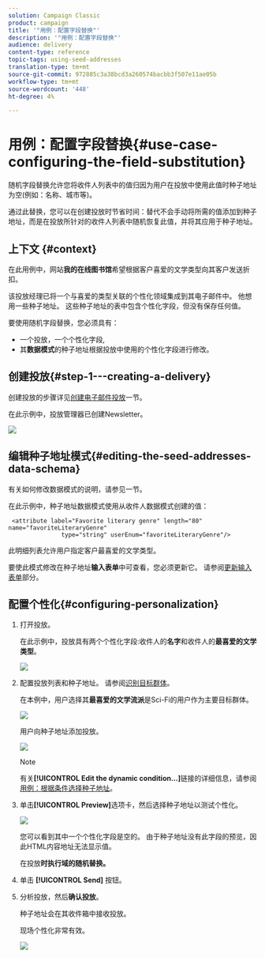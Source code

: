```yaml
---
solution: Campaign Classic
product: campaign
title: '"用例：配置字段替换"'
description: '"用例：配置字段替换"'
audience: delivery
content-type: reference
topic-tags: using-seed-addresses
translation-type: tm+mt
source-git-commit: 972885c3a38bcd3a260574bacbb3f507e11ae05b
workflow-type: tm+mt
source-wordcount: '448'
ht-degree: 4%

---
```



# 用例：配置字段替换{#use-case-configuring-the-field-substitution}

随机字段替换允许您将收件人列表中的值归因为用户在投放中使用此值时种子地址为空(例如：名称、城市等)。

通过此替换，您可以在创建投放时节省时间：替代不会手动将所需的值添加到种子地址，而是在投放所针对的收件人列表中随机恢复此值，并将其应用于种子地址。

## 上下文 {#context}

在此用例中，网站&#x200B;**我的在线图书馆**&#x200B;希望根据客户喜爱的文学类型向其客户发送折扣。

该投放经理已将一个与喜爱的类型关联的个性化领域集成到其电子邮件中。 他想用一些种子地址。 这些种子地址的表中包含个性化字段，但没有保存任何值。

要使用随机字段替换，您必须具有：

* 一个投放，一个个性化字段,
* 其&#x200B;**数据模式**&#x200B;的种子地址根据投放中使用的个性化字段进行修改。

## 创建投放{#step-1---creating-a-delivery}

创建投放的步骤详见[创建电子邮件投放](../../delivery/using/creating-an-email-delivery.md)一节。

在此示例中，投放管理器已创建Newsletter。

![](assets/dlv_seeds_usecase_24.png)

## 编辑种子地址模式{#editing-the-seed-addresses-data-schema}

有关如何修改数据模式的说明，请参见一节。

在此示例中，种子地址数据模式使用从收件人数据模式创建的值：

```
 <attribute label="Favorite literary genre" length="80" name="favoriteLiteraryGenre"
               type="string" userEnum="favoriteLiteraryGenre"/>
```

此明细列表允许用户指定客户最喜爱的文学类型。

要使此模式修改在种子地址&#x200B;**输入表单**&#x200B;中可查看，您必须更新它。 请参阅[更新输入表单](../../delivery/using/use-case--selecting-seed-addresses-on-criteria.md#updating-the-input-form)部分。

## 配置个性化{#configuring-personalization}

1. 打开投放。

   在此示例中，投放具有两个个性化字段:收件人的&#x200B;**名字**&#x200B;和收件人的&#x200B;**最喜爱的文学类型**。

   ![](assets/dlv_seeds_usecase_25.png)

1. 配置投放列表和种子地址。 请参阅[识别目标群体](../../delivery/using/steps-defining-the-target-population.md)。

   在本例中，用户选择其&#x200B;**最喜爱的文学流派**&#x200B;是Sci-Fi的用户作为主要目标群体。

   ![](assets/dlv_seeds_usecase_26.png)

   用户向种子地址添加投放。

   ![](assets/dlv_seeds_usecase_27.png)

   >[!NOTE]
   >
   >有关&#x200B;**[!UICONTROL Edit the dynamic condition...]**&#x200B;链接的详细信息，请参阅[用例：根据条件选择种子地址](../../delivery/using/use-case--selecting-seed-addresses-on-criteria.md)。

1. 单击&#x200B;**[!UICONTROL Preview]**&#x200B;选项卡，然后选择种子地址以测试个性化。

   ![](assets/dlv_seeds_usecase_28.png)

   您可以看到其中一个个性化字段是空的。 由于种子地址没有此字段的预览，因此HTML内容地址无法显示值。

   在投放&#x200B;**时执行域的随机替换。**

1. 单击 **[!UICONTROL Send]** 按钮。
1. 分析投放，然后&#x200B;**确认投放**。

   种子地址会在其收件箱中接收投放。

   现场个性化非常有效。

   ![](assets/dlv_seeds_usecase_08.png)
